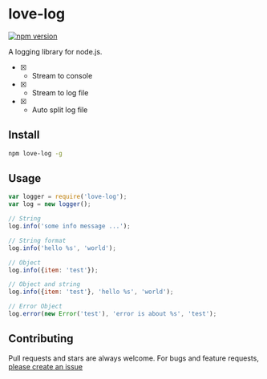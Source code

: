 # love-log
[![npm version](https://badge.fury.io/js/love-log.svg)](https://badge.fury.io/js/love-log)

A logging library for node.js.

- [x] - Stream to console
- [x] - Stream to log file
- [x] - Auto split log file


## Install

```bash
npm love-log -g
```

## Usage

```js
var logger = require('love-log');
var log = new logger();

// String
log.info('some info message ...');

// String format
log.info('hello %s', 'world');

// Object
log.info({item: 'test'});

// Object and string
log.info({item: 'test'}, 'hello %s', 'world');

// Error Object
log.error(new Error('test'), 'error is about %s', 'test');
```

## Contributing
Pull requests and stars are always welcome. For bugs and feature requests, [please create an issue](https://github.com/senwzz/love-log/issues)
